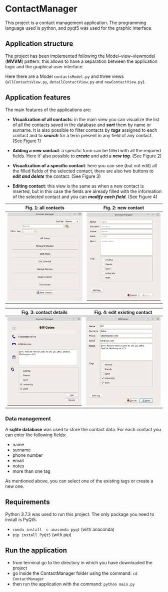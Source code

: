 # ContactManager
This project is a contact management application.
The programming language used is python, and pyqt5 was used for the graphic interface.

## Application structure
The project has been implemented following the Model–view–viewmodel (**MVVM**) pattern: this allows to have a separation 
between the application logic and the graphical user interface.

Here there are a Model `contactsModel.py` and three views (`allContactsView.py`, `detailContactView.py` and `newContactView.py`).


## Application features
The main features of the applications are:
- **Visualization of all contacts**: in the main view you can visualize the list of all the contacts saved in the database and ***sort*** them by name or surname.
It is also possible to filter contacts by ***tags*** assigned to each contact and to ***search*** for a term present in any field of any contact. (See Figure 1)

- **Adding a new contact**: a specific form can be filled with all the required fields. Here it' also possible to ***create*** and add a ***new tag***. (See Figure 2)

- **Visualization of a specific contact**: here you can see (but not edit) all the filled fields of the selected contact, there are also two buttons to ***edit and delete*** the contact. (See Figure 3)

- **Editing contact**: this view is the same as when a new contact is inserted, but in this case the fields are already filled with the information of the selected contact and you can ***modify each field***. (See Figure 4)

Fig. 1: all contacts            |  Fig. 2: new contact
:-------------------------:|:-------------------------:
![alt text](./readme_imgs/allContacts.png) | ![alt text](./readme_imgs/newContact.png)

Fig. 3: contact details     |  Fig. 4: edit existing contact
:-------------------------:|:-------------------------:
![alt text](./readme_imgs/contactDetails.png) | ![alt text](./readme_imgs/editContact.png)


### Data management
A **sqlite database** was used to store the contact data.
 For each contact you can enter the following fields:
- name
- surname
- phone number
- email 
- notes
- more than one tag

As mentioned above, you can select one of the existing tags or create a new one.

## Requirements
Python 3.7.3 was used to run this project.
The only package you need to install is PyQt5:
- `conda install -c anaconda pyqt` (with anaconda)
- `pip install PyQt5` (with pip)


## Run the application
- from terminal go to the directory in which you have downloaded the project
- go inside the ContactManager folder using the command:  `cd ContactManager`
- then run the application with the command: `python main.py`
